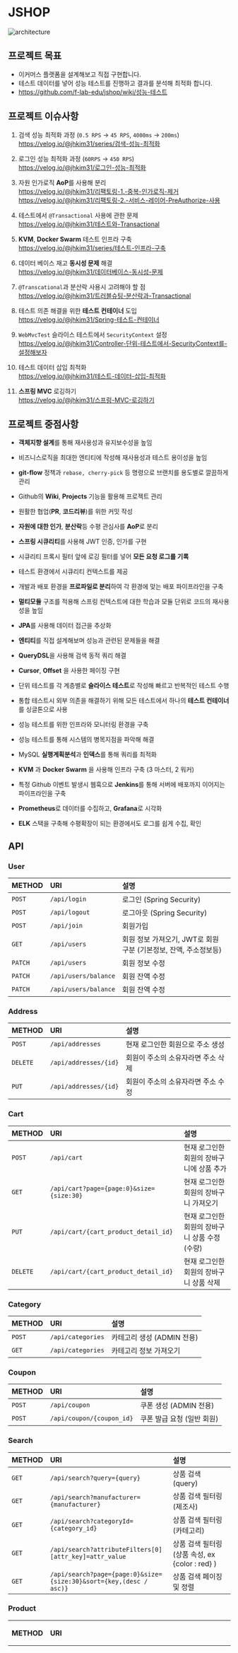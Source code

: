 # JSHOP

![architecture](/images/architecture.png)

## 프로젝트 목표

* 이커머스 플랫폼을 설계해보고 직접 구현합니다.
* 테스트 데이터를 넣어 성능 테스트를 진행하고 결과를 분석해 최적화 합니다.
* https://github.com/f-lab-edu/jshop/wiki/성능-테스트

## 프로젝트 이슈사항

1. 검색 성능 최적화 과정 (`0.5 RPS` -> `45 RPS`, `4000ms` -> `200ms`)    
   https://velog.io/@jhkim31/series/검색-성능-최적화


2. 로그인 성능 최적화 과정 (`60RPS` -> `450 RPS`)    
   https://velog.io/@jhkim31/로그인-성능-최적화


3. 자원 인가로직 **AoP**를 사용해 분리    
   https://velog.io/@jhkim31/리팩토링-1.-중복-인가로직-제거    
   https://velog.io/@jhkim31/리팩토링-2.-서비스-레이어-PreAuthorize-사용


4. 테스트에서 `@Transactional` 사용에 관한 문제    
   https://velog.io/@jhkim31/테스트와-Transactional


5. **KVM**, **Docker Swarm** 테스트 인프라 구축    
   https://velog.io/@jhkim31/series/테스트-인프라-구축


6. 데이터 베이스 재고 **동시성 문제** 해결   
   https://velog.io/@jhkim31/데이터베이스-동시성-문제


7. `@Transcational`과 분산락 사용시 고려해야 할 점    
   https://velog.io/@jhkim31/트러블슈팅-분산락과-Transactional


8. 테스트 의존 해결을 위한 **테스트 컨테이너** 도입   
   https://velog.io/@jhkim31/Spring-테스트-컨테이너


9. `WebMvcTest` 슬라이스 테스트에서 `SecurityContext` 설정     
   https://velog.io/@jhkim31/Controller-단위-테스트에서-SecurityContext를-설정해보자


10. 테스트 데이터 삽입 최적화  
    https://velog.io/@jhkim31/테스트-데이터-삽입-최적화


11. **스프링 MVC** 로깅하기   
    https://velog.io/@jhkim31/스프링-MVC-로깅하기

## 프로젝트 중점사항

* **객체지향 설계**를 통해 재사용성과 유지보수성을 높임
* 비즈니스로직을 최대한 엔티티에 작성해 재사용성과 테스트 용이성을 높임


* **git-flow** 정책과 `rebase, cherry-pick` 등 명령으로 브랜치를 용도별로 깔끔하게 관리
* Github의 **Wiki**, **Projects** 기능을 활용해 프로젝트 관리
* 원활한 협업(**PR**, **코드리뷰**)를 위한 커밋 작성


* **자원에 대한 인가**, **분산락**등 수평 관심사를 **AoP**로 분리
* **스프링 시큐리티**를 사용해 JWT 인증, 인가를 구현
* 시큐리티 프록시 필터 앞에 로깅 필터를 넣어 **모든 요청 로그를 기록**
* 테스트 환경에서 시큐리티 컨텍스트를 제공
* 개발과 배포 환경을 **프로파일로 분리**하여 각 환경에 맞는 배포 파이프라인을 구축
* **멀티모듈** 구조를 적용해 스프링 컨텍스트에 대한 학습과 모듈 단위로 코드의 재사용성을 높임


* **JPA**를 사용해 데이터 접근을 추상화
* **엔티티**를 직접 설계해보며 성능과 관련된 문제들을 해결
* **QueryDSL**을 사용해 검색 동적 쿼리 해결
* **Cursor**, **Offset** 을 사용한 페이징 구현


* 단위 테스트를 각 계층별로 **슬라이스 테스트**로 작성해 빠르고 반복적인 테스트 수행
* 통합 테스트시 외부 의존을 해결하기 위해 모든 테스트에서 하나의 **테스트 컨테이너**를 싱글톤으로 사용
* 성능 테스트를 위한 인프라와 모니터링 환경을 구축
* 성능 테스트를 통해 시스템의 병목지점을 파악해 해결
* MySQL **실행계획분석**과 **인덱스**를 통해 쿼리를 최적화


* **KVM** 과 **Docker Swarm** 을 사용해 인프라 구축 (3 마스터, 2 워커)
* 특정 Github 이벤트 발생시 웹훅으로 **Jenkins**를 통해 서버에 배포까지 이어지는 파이프라인을 구축
* **Prometheus**로 데이터를 수집하고, **Grafana**로 시각화
* **ELK** 스택을 구축해 수평확장이 되는 환경에서도 로그를 쉽게 수집, 확인

## API

### User

| METHOD  | URI                  | 설명                                       |
|:--------|:---------------------|:-----------------------------------------|
| `POST`  | `/api/login`         | 로그인 (Spring Security)                    |
| `POST`  | `/api/logout`        | 로그아웃 (Spring Security)                   |
| `POST`  | `/api/join`          | 회원가입                                     |
| `GET`   | `/api/users`         | 회원 정보 가져오기, JWT로 회원 구분 (기본정보, 잔액, 주소정보등) |
| `PATCH` | `/api/users`         | 회원 정보 수정                                 |
| `PATCH` | `/api/users/balance` | 회원 잔액 수정                                 |
| `PATCH` | `/api/users/balance` | 회원 잔액 수정                                 |

### Address

| METHOD   | URI                   | 설명                  |
|:---------|:----------------------|:--------------------|
| `POST`   | `/api/addresses`      | 현재 로그인한 회원으로 주소 생성  |
| `DELETE` | `/api/addresses/{id}` | 회원이 주소의 소유자라면 주소 삭제 |
| `PUT`    | `/api/addresses/{id}` | 회원이 주소의 소유자라면 주소 수정 |

### Cart

| METHOD   | URI                                      | 설명                          |
|:---------|:-----------------------------------------|:----------------------------|
| `POST`   | `/api/cart`                              | 현재 로그인한 회원의 장바구니에 상품 추가     |
| `GET`    | `/api/cart?page={page:0}&size={size:30}` | 현재 로그인한 회원의 장바구니 가져오기       |
| `PUT`    | `/api/cart/{cart_product_detail_id}`     | 현재 로그인한 회원의 장바구니 상품 수정 (수량) |
| `DELETE` | `/api/cart/{cart_product_detail_id}`     | 현재 로그인한 회원의 장바구니 상품 삭제      |

### Category

| METHOD | URI               | 설명                 |
|:-------|:------------------|:-------------------|
| `POST` | `/api/categories` | 카테고리 생성 (ADMIN 전용) |
| `GET`  | `/api/categories` | 카테고리 정보 가져오기       |

### Coupon

| METHOD | URI                       | 설명               |
|:-------|:--------------------------|:-----------------|
| `POST` | `/api/coupon`             | 쿠폰 생성 (ADMIN 전용) |
| `POST` | `/api/coupon/{coupon_id}` | 쿠폰 발급 요청 (일반 회원) |

### Search

| METHOD | URI                                                                | 설명                                   |
|:-------|:-------------------------------------------------------------------|:-------------------------------------|
| `GET`  | `/api/search?query={query}`                                        | 상품 검색 (query)                        |
| `GET`  | `/api/search?manufacturer={manufacturer}`                          | 상품 검색 필터링 (제조사)                      |
| `GET`  | `/api/search?categoryId={category_id}`                             | 상품 검색 필터링 (카테고리)                     |
| `GET`  | `/api/search?attributeFilters[0][attr_key]=attr_value`             | 상품 검색 필터링 (상품 속성, ex {color : red} ) |
| `GET`  | `/api/search?page={page:0}&size={size:30}&sort={key,(desc / asc)}` | 상품 검색 페이징 및 정렬                       |

### Product

| METHOD   | URI                                                     | 설명                      |
|:---------|:--------------------------------------------------------|:------------------------|
| `POST`   | `/api/products`                                         | 현재 로그인한 회원이 판매자라면 상품 생성 |
| `GET`    | `/api/products?page={page:0}&size={size:30}`            | 현재 로그인한 회원의 상품 정보 제공    |
| `POST`   | `/api/products/{product_id}/details`                    | 상품의 상세 상품 생성            |
| `PUT`    | `/api/products/{product_id}/details/{detail_id}`        | 상품의 상세 상품 수정            |
| `DELETE` | `/api/products/{product_id}/details/{detail_id}`        | 상품의 상세 상품 삭제            |
| `PATCH`  | `/api/products/{product_id}/details/{detail_id}/stocks` | 상품의 상세 상품 재고 수정         |

### Order

| METHOD   | URI                                                          | 설명                              |
|:---------|:-------------------------------------------------------------|:--------------------------------|
| `POST`   | `/api/orders`                                                | 주문 생성                           |
| `GET`    | `/api/orders?last_timestamp={last_timestamp}&size={size:10}` | 자신의 주문 정보 제공 (주문 시점을 키로 커서 페이징) |
| `GET`    | `/api/orders/{order_id}`                                     | (주문의 소유주라면) 주문 가져오기             |
| `DELETE` | `/api/orders/{order_id}`                                     | (주문의 소유주라면) 주문 삭제하기             |

## 스크린샷

### ERD

![img.png](images/erd.png)

### USECASE

![usecase.png](/images/usecase.png)

### 모니터링

![monitoring.png](images/monitoring.png)

### 로깅

![elk.png](images/elk.png)

### 성능 테스트

| 최적화 전                               | SQL 최적화 후                                                          | REDIS 캐시 적용 후                       |
|:------------------------------------|:-------------------------------------------------------------------|:------------------------------------|
| <img src="/images/perf_test1.png"/> | <img src="/images/perf_test2.png"/>                                | <img src="/images/perf_test3.png"/> |
